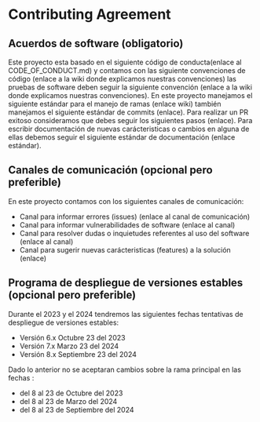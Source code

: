 # Contributing Agreement

## Acuerdos de software (obligatorio)
Este proyecto esta basado en el siguiente código de conducta(enlace al CODE_OF_CONDUCT.md) y contamos con las siguiente convenciones 
de código (enlace a la wiki donde explicamos nuestras convenciones) las pruebas de software deben seguir la siguiente convención 
(enlace a la wiki donde explicamos nuestras convenciones). En este proyecto manejamos el siguiente estándar para el manejo de ramas (enlace wiki)
también manejamos el siguiente estándar de commits (enlace). Para realizar un PR exitoso consideramos que debes seguir los siguientes pasos (enlace). 
Para escribir documentación de nuevas carácteristicas o cambios en alguna de ellas debemos seguir el siguiente estándar de documentación (enlace estándar).

## Canales de comunicación (opcional pero preferible)
En este proyecto contamos con los siguientes canales de comunicación:

* Canal para informar errores (issues) (enlace al canal de comunicación)
* Canal para informar vulnerabilidades de software (enlace al canal)
* Canal para resolver dudas o inquietudes referentes al uso del software (enlace al canal)
* Canal para sugerir nuevas carácteristicas (features) a la solución (enlace)

## Programa de despliegue de versiones estables (opcional pero preferible)
Durante el 2023 y el 2024 tendremos las siguientes fechas tentativas de despliegue de versiones estables:

* Versión 6.x Octubre 23 del 2023
* Versión 7.x Marzo 23 del 2024
* Versión 8.x Septiembre 23 del 2024

Dado lo anterior no se aceptaran cambios sobre la rama principal en las fechas :
* del 8 al 23 de Octubre del 2023
* del 8 al 23 de Marzo del 2024
* del 8 al 23 de Septiembre del 2024




